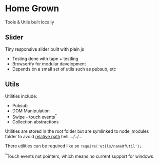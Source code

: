 Home Grown
===============
Tools & Utils built locally

Slider
-----------
Tiny responsive slider built with plain js
- Testing done with tape + testling
- Browserify for modular development
- Depends on a small set of utils such as pubsub, etc

Utils
------
Utilities include:
- Pubsub
- DOM Manipulation
- Swipe - touch events<sup>*</sup>  
- Collection abstractions 

Utilities are stored in the root folder but are symlinked to
node_modules folder to avoid [relative path](https://github.com/substack/browserify-handbook#avoiding-)
hell: ../../...

There utilities can be required like so `require('utils/nameOfUtil');`


<sup>*</sup>Touch events not pointers, which means no current
support for windows.